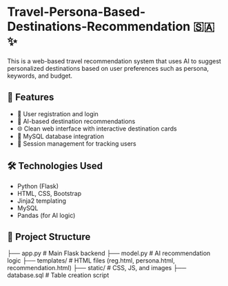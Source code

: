 # Travel-Persona-Based-Destinations-Recommendation 🇸🇦 ✨

This is a web-based travel recommendation system that uses AI to suggest personalized destinations based on user preferences such as persona, keywords, and budget.

## 🚀 Features

- 🔐 User registration and login
- 🧠 AI-based destination recommendations
- 🌐 Clean web interface with interactive destination cards
- 💾 MySQL database integration
- 🔄 Session management for tracking users

## 🛠️ Technologies Used

- Python (Flask)
- HTML, CSS, Bootstrap
- Jinja2 templating
- MySQL
- Pandas (for AI logic)

## 📁 Project Structure
├── app.py # Main Flask backend
├── model.py # AI recommendation logic
├── templates/ # HTML files (reg.html, persona.html, recommendation.html)
├── static/ # CSS, JS, and images
├── database.sql # Table creation script


